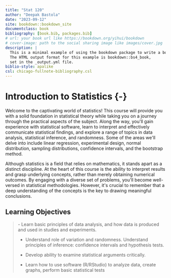 ```yaml
--- 
title: "Stat 120"
author: "Deepak Bastola"
date: "2023-09-12"
site: bookdown::bookdown_site
documentclass: book
bibliography: [book.bib, packages.bib]
# url: your book url like https://bookdown.org/yihui/bookdown
# cover-image: path to the social sharing image like images/cover.jpg
description: |
  This is a minimal example of using the bookdown package to write a book.
  The HTML output format for this example is bookdown::bs4_book,
  set in the _output.yml file.
biblio-style: apalike
csl: chicago-fullnote-bibliography.csl
---
```


# Introduction to Statistics {-}

Welcome to the captivating world of statistics! This course will provide you with a solid foundation in statistical theory while taking you on a journey through the practical aspects of the subject. Along the way, you'll gain experience with statistical software, learn to interpret and effectively communicate statistical findings, and explore a range of topics in data analysis, statistical inference, and randomness. Some of the areas we'll delve into include linear regression, experimental design, normal distribution, sampling distributions, confidence intervals, and the bootstrap method.

Although statistics is a field that relies on mathematics, it stands apart as a distinct discipline. At the heart of this course is the ability to interpret results and grasp underlying concepts, rather than merely obtaining numerical outcomes. By engaging with a diverse set of problems, you'll become well-versed in statistical methodologies. However, it's crucial to remember that a deep understanding of the concepts is the key to drawing meaningful conclusions.


## Learning Objectives

<blockquote>
- Learn basic principles of data analysis, and how data is produced and used in studies and experiments.

- Understand role of variation and randomness. Understand principles of inference: confidence intervals and hypothesis tests.

- Develop ability to examine statistical arguments critically.

- Learn how to use software (R/RStudio) to analyze data, create graphs, perform basic statistical tests
</blockquote>



